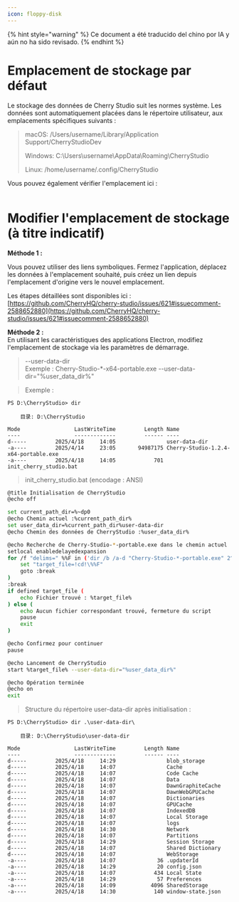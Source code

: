 ```yaml
---
icon: floppy-disk
---
```


{% hint style="warning" %}
Ce document a été traducido del chino por IA y aún no ha sido revisado.
{% endhint %}

# Emplacement de stockage par défaut

Le stockage des données de Cherry Studio suit les normes système. Les données sont automatiquement placées dans le répertoire utilisateur, aux emplacements spécifiques suivants :

> macOS: /Users/username/Library/Application Support/CherryStudioDev
>
> Windows: C:\Users\username\AppData\Roaming\CherryStudio
>
> Linux: /home/username/.config/CherryStudio

Vous pouvez également vérifier l'emplacement ici :
<figure><img src="../../.gitbook/assets/image (31).png" alt=""><figcaption></figcaption></figure>

# Modifier l'emplacement de stockage (à titre indicatif)

**Méthode 1 :**

Vous pouvez utiliser des liens symboliques. Fermez l'application, déplacez les données à l'emplacement souhaité, puis créez un lien depuis l'emplacement d'origine vers le nouvel emplacement.

Les étapes détaillées sont disponibles ici :  
[https://github.com/CherryHQ/cherry-studio/issues/621#issuecomment-2588652880](https://github.com/CherryHQ/cherry-studio/issues/621#issuecomment-2588652880)

**Méthode 2 :**  
En utilisant les caractéristiques des applications Electron, modifiez l'emplacement de stockage via les paramètres de démarrage.

> --user-data-dir  
> Exemple : Cherry-Studio-*-x64-portable.exe --user-data-dir="%user_data_dir%"

> Exemple :

```shell
PS D:\CherryStudio> dir

    目录: D:\CherryStudio

Mode                 LastWriteTime         Length Name
----                 -------------         ------ ----
d-----         2025/4/18     14:05                user-data-dir
-a----         2025/4/14     23:05       94987175 Cherry-Studio-1.2.4-x64-portable.exe
-a----         2025/4/18     14:05            701 init_cherry_studio.bat
```

> init_cherry_studio.bat (encodage : ANSI)

```bash
@title Initialisation de CherryStudio
@echo off

set current_path_dir=%~dp0
@echo Chemin actuel :%current_path_dir%
set user_data_dir=%current_path_dir%user-data-dir
@echo Chemin des données de CherryStudio :%user_data_dir%

@echo Recherche de Cherry-Studio-*-portable.exe dans le chemin actuel
setlocal enabledelayedexpansion
for /f "delims=" %%F in ('dir /b /a-d "Cherry-Studio-*-portable.exe" 2^>nul') do ( #Veuillez modifier avec le nom réel du fichier téléchargé (les noms diffèrent entre le site officiel et GitHub)
    set "target_file=!cd!\%%F"
    goto :break
)
:break
if defined target_file (
    echo Fichier trouvé : %target_file%
) else (
    echo Aucun fichier correspondant trouvé, fermeture du script
    pause
    exit
)

@echo Confirmez pour continuer
pause

@echo Lancement de CherryStudio
start %target_file% --user-data-dir="%user_data_dir%"

@echo Opération terminée
@echo on
exit
```

> Structure du répertoire user-data-dir après initialisation :

```shell
PS D:\CherryStudio> dir .\user-data-dir\

    目录: D:\CherryStudio\user-data-dir

Mode                 LastWriteTime         Length Name
----                 -------------         ------ ----
d-----         2025/4/18     14:29                blob_storage
d-----         2025/4/18     14:07                Cache
d-----         2025/4/18     14:07                Code Cache
d-----         2025/4/18     14:07                Data
d-----         2025/4/18     14:07                DawnGraphiteCache
d-----         2025/4/18     14:07                DawnWebGPUCache
d-----         2025/4/18     14:07                Dictionaries
d-----         2025/4/18     14:07                GPUCache
d-----         2025/4/18     14:07                IndexedDB
d-----         2025/4/18     14:07                Local Storage
d-----         2025/4/18     14:07                logs
d-----         2025/4/18     14:30                Network
d-----         2025/4/18     14:07                Partitions
d-----         2025/4/18     14:29                Session Storage
d-----         2025/4/18     14:07                Shared Dictionary
d-----         2025/4/18     14:07                WebStorage
-a----         2025/4/18     14:07             36 .updaterId
-a----         2025/4/18     14:29             20 config.json
-a----         2025/4/18     14:07            434 Local State
-a----         2025/4/18     14:29             57 Preferences
-a----         2025/4/18     14:09           4096 SharedStorage
-a----         2025/4/18     14:30            140 window-state.json
```